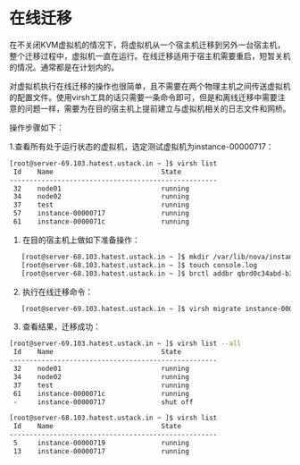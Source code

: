 # 在线迁移

在不关闭KVM虚拟机的情况下，将虚拟机从一个宿主机迁移到另外一台宿主机，整个迁移过程中，虚拟机一直在运行。在线迁移适用于宿主机需要重启，短暂关机的情况。通常都是在计划内的。

对虚拟机执行在线迁移的操作也很简单，且不需要在两个物理主机之间传送虚拟机的配置文件。使用virsh工具的话只需要一条命令即可，但是和离线迁移中需要注意的问题一样，需要为在目的宿主机上提前建立与虚拟机相关的日志文件和网桥。

操作步骤如下：

1.查看所有处于运行状态的虚拟机，选定测试虚拟机为instance-00000717：

```bash
[root@server-69.103.hatest.ustack.in ~ ]$ virsh list 
 Id    Name                           State
----------------------------------------------------
 32    node01                         running
 34    node02                         running
 37    test                           running
 57    instance-00000717              running
 61    instance-0000071c              running
```

1. 在目的宿主机上做如下准备操作：

```bash
   [root@server-68.103.hatest.ustack.in ~ ]$ mkdir /var/lib/nova/instances/36969fe2-2f19-43f8-994d-91a4a04b8abe/
   [root@server-68.103.hatest.ustack.in ~ ]$ touch console.log
   [root@server-68.103.hatest.ustack.in ~ ]$ brctl addbr qbrd0c34abd-b3
```

2. 执行在线迁移命令：

```bash
   [root@server-69.103.hatest.ustack.in ~ ]$ virsh migrate instance-00000717 --live qemu+ssh://10.0.103.68/system --unsafe
```

3. 查看结果，迁移成功：

```bash
[root@server-69.103.hatest.ustack.in ~ ]$ virsh list --all
 Id    Name                           State
----------------------------------------------------
 32    node01                         running
 34    node02                         running
 37    test                           running
 61    instance-0000071c              running
 -     instance-00000717              shut off
```

```bash
[root@server-68.103.hatest.ustack.in ~ ]$ virsh list
 Id    Name                           State
----------------------------------------------------
 5     instance-00000719              running
 13    instance-00000717              running
```

